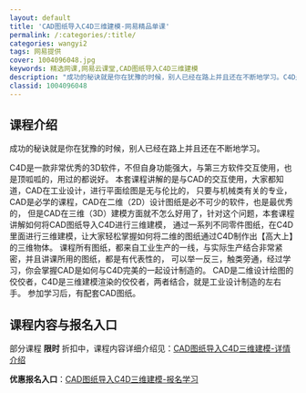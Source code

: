 ```yaml
---
layout: default
title: 'CAD图纸导入C4D三维建模-网易精品单课'
permalink: /:categories/:title/
categories: wangyi2
tags: 网易提供
cover: 1004096048.jpg
keywords: 精选网课,网易云课堂,CAD图纸导入C4D三维建模
description: "成功的秘诀就是你在犹豫的时候，别人已经在路上并且还在不断地学习。C4D是一款非常优秀的3D软件，不但自身功能强大，与第三方软件交互使用，也是顶呱呱的，用过的都说好。本套课程讲解的是与CAD的"
classid: 1004096048
---
```


## 课程介绍

成功的秘诀就是你在犹豫的时候，别人已经在路上并且还在不断地学习。

C4D是一款非常优秀的3D软件，不但自身功能强大，与第三方软件交互使用，也是顶呱呱的，用过的都说好。
本套课程讲解的是与CAD的交互使用，大家都知道，CAD在工业设计，进行平面绘图是无与伦比的，
只要与机械类有关的专业，CAD是必学的课程，CAD在二维（2D）设计图纸是必不可少的软件，也是最优秀的，
但是CAD在三维（3D）建模方面就不怎么好用了，针对这个问题，本套课程讲解如何将CAD图纸导入C4D进行三维建模，
通过一系列不同零件图纸，在C4D里面进行三维建模，让大家轻松掌握如何将二维的图纸通过C4D制作出【高大上】的三维物体。
课程所有图纸，都来自工业生产的一线，与实际生产结合非常紧密，并且讲课所用的图纸，都是有代表性的，
可以举一反三，触类旁通，经过学习，你会掌握CAD是如何与C4D完美的一起设计制造的。
CAD是二维设计绘图的佼佼者，C4D是三维建模渲染的佼佼者，两者结合，就是工业设计制造的左右手。
参加学习后，有配套CAD图纸。

## 课程内容与报名入口

部分课程 **限时** 折扣中，课程内容详细介绍见：[CAD图纸导入C4D三维建模-详情介绍](https://study.163.com/course/introduction/1004096048.htm?share=1&shareId=1025206652&utm_campaign=share&utm_medium=iphoneShare&utm_source=&utm_u=1025206652)

**优惠报名入口**：[CAD图纸导入C4D三维建模-报名学习](https://study.163.com/course/introduction/1004096048.htm?share=1&shareId=1025206652&utm_campaign=share&utm_medium=iphoneShare&utm_source=&utm_u=1025206652)

